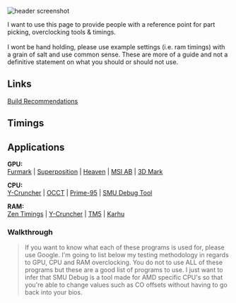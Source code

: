![header screenshot](https://i.ibb.co/23rBCHrz/first-ever-sff-itx-build-ncase-m2-round-stealth-build-v0-a6tgnr32g1he1.jpg)

I want to use this page to provide people with a reference point for part picking, overclocking tools & timings. </br> </br>
I wont be hand holding, please use example settings (i.e. ram timings) with a grain of salt and use common sense. These are more of a guide and not a definitive statement on what you should or should not use. </br>

## Links
[Build Recommendations](https://uk.pcpartpicker.com/user/Fragil1ty/saved/)

## Timings

## Applications
**GPU:** </br>
[Furmark](https://geeks3d.com/furmark/downloads/) | [Superposition](https://benchmark.unigine.com/superposition) | [Heaven](https://benchmark.unigine.com/heaven) | [MSI AB](https://www.msi.com/Landing/afterburner/graphics-cards) | [3D Mark](https://www.3dmark.com/)  </br> 

**CPU:** </br>
[Y-Cruncher](https://github.com/Mysticial/y-cruncher) | [OCCT](https://www.ocbase.com/download) | [Prime-95](https://prime95.net/) | [SMU Debug Tool](https://github.com/irusanov/SMUDebugTool) </br>

**RAM:** </br>
[Zen Timings](https://zentimings.com/) | [Y-Cruncher](https://github.com/Mysticial/y-cruncher) | [TM5](https://github.com/CoolCmd/TestMem5) | [Karhu](https://www.karhusoftware.com/ramtest/#introduction) </br>

### Walkthrough
>If you want to know what each of these programs is used for, please use Google. I'm going to list below my testing methodology in regards to GPU, CPU and RAM overclocking. You do not to use ALL of these programs but these are a good list of programs to use. I just want to infer that SMU Debug is a tool made for AMD specific CPU's so that you're able to change values such as CO offsets without having to go back into your bios.

<!--
**Fragil1ty/Fragil1ty** is a ✨ _special_ ✨ repository because its `README.md` (this file) appears on your GitHub profile.

Here are some ideas to get you started:

- 🔭 I’m currently working on ...
- 🌱 I’m currently learning ...
- 👯 I’m looking to collaborate on ...
- 🤔 I’m looking for help with ...
- 💬 Ask me about ...
- 📫 How to reach me: ...
- 😄 Pronouns: ...
- ⚡ Fun fact: ...
-->
